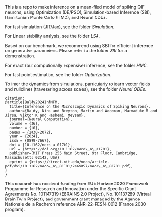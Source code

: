 This is a repo to make inference on a mean-filed model of spiking QIF neurons, using Optimization (DE/PSO), Simulation-based Inference (SBI), Hamiltonian Monte Carlo (HMC), and Neural ODEs.


For fast simulation (JIT/Jax), see the folder <em> Simulation</em>.

For Linear stability analysis, see the folder <em> LSA</em>.


Based on our benchmark, we recommend using SBI for efficient inference on generative parameters. Please refer to the folder <em>SBI</em> for a demonstration.


For exact (but computionally expensive) inference, see the folder <em> HMC</em>.


For fast point estimation, see the folder <em> Optimization</em>.



To infer the dynamics from simulations, particularly to learn vector fields and nullclines (travesering across scales), see the folder <em> Neural ODEs</em>.

```
citation: 
@article{Baldy2024InfMFM,
  title={Inference on the Macroscopic Dynamics of Spiking Neurons},
  author={Baldy, Nina and Breyton, Martin and Woodman, Marmaduke M and Jirsa, Viktor K and Hashemi, Meysam},
  journal={Neural Computation},
  volume = {36},
  number = {10},
  pages = {2030-2072},
  year = {2024},
  issn = {0899-7667},
  doi = {10.1162/neco_a_01701},
  url = {https://doi.org/10.1162/neco\_a\_01701},
  publisher={MIT Press 255 Main Street, 9th Floor, Cambridge, Massachusetts 02142, USA}
  eprint = {https://direct.mit.edu/neco/article-pdf/doi/10.1162/neco\_a\_01701/2469857/neco\_a\_01701.pdf},
}
}
```

This research has received funding from EU’s Horizon 2020 Framework Programme for
Research and Innovation under the Specific Grant Agreements No. 101147319 (EBRAINS
2.0 Project), No. 101137289 (Virtual Brain Twin Project), and government grant managed
by the Agence Nationale de la Recherch reference ANR-22-PESN-0012 (France 2030 program).

